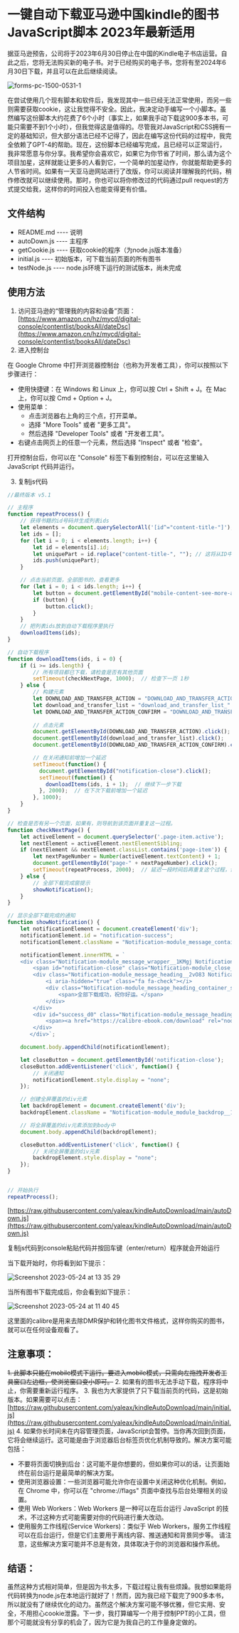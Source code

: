 # 一键自动下载亚马逊中国kindle的图书JavaScript脚本 2023年最新适用

据亚马逊预告，公司将于2023年6月30日停止在中国的Kindle电子书店运营。自此之后，您将无法购买新的电子书。对于已经购买的电子书，您将有至2024年6月30日下载，并且可以在此后继续阅读。

![forms-pc-1500-0531-1](https://github.com/yaleax/kindleAutoDownload/assets/5234415/d6f30003-f93f-4e6d-9fc0-8dd617700d2d)

在尝试使用几个现有脚本和软件后，我发现其中一些已经无法正常使用，而另一些则需要获取cookie，这让我觉得不安全。因此，我决定动手编写一个小脚本。虽然编写这份脚本大约花费了6个小时（事实上，如果我手动下载这900多本书，可能只需要不到1个小时），但我觉得这是值得的。尽管我对JavaScript和CSS拥有一定的基础知识，但大部分语法已经不记得了，因此在编写这份代码的过程中，我完全依赖了GPT-4的帮助。现在，这份脚本已经编写完成，且已经可以正常运行，我非常愿意与你分享。我希望你会喜欢它，如果它为你节省了时间，那么请为这个项目加星，这样就能让更多的人看到它，一个简单的加星动作，你就能帮助更多的人节省时间。如果有一天亚马逊网站进行了改版，你可以阅读并理解我的代码，稍作修改就可以继续使用。那时，你也可以将你修改过的代码通过pull request的方式提交给我，这样你的时间投入也能变得更有价值。


## 文件结构

- README.md ---- 说明
- autoDown.js ---- 主程序
- getCookie.js ---- 获取cookie的程序（为node.js版本准备）
- initial.js ---- 初始版本，可下载当前页面的所有图书
- testNode.js ---- node.js环境下运行的测试版本，尚未完成

## 使用方法

1. 访问亚马逊的“管理我的内容和设备”页面：[https://www.amazon.cn/hz/mycd/digital-console/contentlist/booksAll/dateDsc](https://www.amazon.cn/hz/mycd/digital-console/contentlist/booksAll/dateDsc)
2. 进入控制台

在 Google Chrome 中打开浏览器控制台（也称为开发者工具），你可以按照以下步骤进行：

- 使用快捷键：在 Windows 和 Linux 上，你可以按 Ctrl + Shift + J。在 Mac 上，你可以按 Cmd + Option + J。
- 使用菜单：
  - 点击浏览器右上角的三个点，打开菜单。
  - 选择 "More Tools" 或者 "更多工具"。
  - 然后选择 "Developer Tools" 或者 "开发者工具"。
- 右键点击网页上的任意一个元素，然后选择 "Inspect" 或者 "检查"。

打开控制台后，你可以在 "Console" 标签下看到控制台，可以在这里输入 JavaScript 代码并运行。

3. 复制js代码

```jsx
//最终版本 v5.1

// 主程序
function repeatProcess() {
    // 获得书籍的id号码并生成列表ids
    let elements = document.querySelectorAll('[id^="content-title-"]');
    let ids = [];
    for (let i = 0; i < elements.length; i++) {
        let id = elements[i].id;
        let uniquePart = id.replace("content-title-", ""); // 这将从ID中删除 "content-title-"。
        ids.push(uniquePart);
    }

    // 点击当前页面，全部图书的，查看更多
    for (let i = 0; i < ids.length; i++) {
        let button = document.getElementById("mobile-content-see-more-actions");
        if (button) {
            button.click();
        }
    }
    // 把列表ids放到自动下载程序里执行
    downloadItems(ids);
}

// 自动下载程序
function downloadItems(ids, i = 0) {
    if (i >= ids.length) {
        // 所有项目都已下载，请检查是否有其他页面
        setTimeout(checkNextPage, 1000);  // 检查下一页 1秒
    } else {
        // 构建元素
        let DOWNLOAD_AND_TRANSFER_ACTION = "DOWNLOAD_AND_TRANSFER_ACTION_" + ids[i];
        let download_and_transfer_list = "download_and_transfer_list_" + ids[i] + "_0";
        let DOWNLOAD_AND_TRANSFER_ACTION_CONFIRM = "DOWNLOAD_AND_TRANSFER_ACTION_" + ids[i] + "_CONFIRM";
        
        // 点击元素
        document.getElementById(DOWNLOAD_AND_TRANSFER_ACTION).click();
        document.getElementById(download_and_transfer_list).click();
        document.getElementById(DOWNLOAD_AND_TRANSFER_ACTION_CONFIRM).click();

        // 在关闭通知前增加一个延迟
        setTimeout(function() {
          document.getElementById("notification-close").click();
          setTimeout(function() {
            downloadItems(ids, i + 1);  // 继续下一步下载
          }, 2000);  // 在下次下载前增加一个延迟
        }, 1000);
    }
}

// 检查是否有另一个页面，如果有，则导航到该页面并重复这一过程。
function checkNextPage() {
    let activeElement = document.querySelector('.page-item.active');
    let nextElement = activeElement.nextElementSibling;
    if (nextElement && nextElement.classList.contains('page-item')) {
        let nextPageNumber = Number(activeElement.textContent) + 1;
        document.getElementById("page-" + nextPageNumber).click();
        setTimeout(repeatProcess, 2000);  // 延迟一段时间后再重复这个过程，让页面加载。
    } else {
        // 全部下载完成窗提示
        showNotification();
    }
}

// 显示全部下载完成的通知
function showNotification() {
    let notificationElement = document.createElement('div');
    notificationElement.id = "notification-success";
    notificationElement.className = "Notification-module_message_container__1I59M";

    notificationElement.innerHTML = `
    <div class="Notification-module_message_wrapper__1KMgj Notification-module_message_wrapper_success__2RUp8">
        <span id="notification-close" class="Notification-module_close__2N_IB" tabindex="0"></span>
        <div class="Notification-module_message_heading__2vO83 Notification-module_message_heading_success__1rCJl">
            <i aria-hidden="true" class="fa fa-check"></i>
            <div class="Notification-module_message_heading_container_success__zVMaH">
                <span>全部下载成功，祝你好运。</span>
            </div>
        </div>
        <div id="success_d0" class="Notification-module_message_heading_container__2R3WZ">
            <span><a href="https://calibre-ebook.com/download" rel="noopener nofollow" target="_blank">如果你想删除DRM，请去Calibre官方下载页面</a></span>
        </div>
       </div>`;

    document.body.appendChild(notificationElement);

    let closeButton = document.getElementById('notification-close');
    closeButton.addEventListener('click', function() {
        // 关闭通知
        notificationElement.style.display = "none";  
    });

    // 创建全屏覆盖的div元素
    let backdropElement = document.createElement('div');
    backdropElement.className = "Notification-module_module_backdrop__104tk";

    // 将全屏覆盖的div元素添加到body中
    document.body.appendChild(backdropElement);

    closeButton.addEventListener('click', function() {
        // 关闭全屏覆盖的div元素
        backdropElement.style.display = "none";  
    });
}


// 开始执行
repeatProcess();

```

[https://raw.githubusercontent.com/yaleax/kindleAutoDownload/main/autoDown.js](https://raw.githubusercontent.com/yaleax/kindleAutoDownload/main/autoDown.js)

复制js代码到console粘贴代码并按回车键（enter/return）程序就会开始运行

当下载开始时，你将看到如下提示：

![Screenshot 2023-05-24 at 13 35 29](https://github.com/yaleax/kindleAutoDownload/assets/5234415/6cc8cb1b-576d-4cf5-a366-797d6a866a36)

当所有图书下载完成后，你会看到如下提示：

![Screenshot 2023-05-24 at 11 40 45](https://github.com/yaleax/kindleAutoDownload/assets/5234415/cd697a74-368b-4f40-9e96-dba2a94d686d)

这里面的calibre是用来去除DMR保护和转化图书文件格式，这样你购买的图书，就可以在任何设备观看了。

## 注意事项：
   ~~1. 此脚本只能在mobile模式下运行。要进入mobile模式，只需向左拖拽开发者工具窗口左边框，使浏览窗口变小即可。~~
2. 如果有的图书无法手动下载，程序将中止，你需要重新运行程序。
3. 我也为大家提供了只下载当前页的代码，这是初始版本。如果需要可以点击：[https://raw.githubusercontent.com/yaleax/kindleAutoDownload/main/initial.js](https://raw.githubusercontent.com/yaleax/kindleAutoDownload/main/initial.js)
4. 如果你长时间未在内容管理页面，JavaScript会暂停。当你再次回到页面，它将会继续运行。这可能是由于浏览器后台标签页优化机制导致的。解决方案可能包括：
- 不要将页面切换到后台：这可能不是你想要的，但如果你可以的话，让页面始终在前台运行是最简单的解决方案。
- 使用浏览器设置：一些浏览器可能允许你在设置中关闭这种优化机制。例如，在 Chrome 中，你可以在 "chrome://flags" 页面中查找与后台处理相关的设置。
- 使用 Web Workers：Web Workers 是一种可以在后台运行 JavaScript 的技术，不过这种方式可能需要对你的代码进行重大改动。
- 使用服务工作线程(Service Workers)：类似于 Web Workers，服务工作线程可以在后台运行，但是它们主要用于离线内容、推送通知和背景同步等。
请注意，这些解决方案可能并不总是有效，具体取决于你的浏览器和操作系统。

## 结语：

虽然这种方式相对简单，但是因为书太多，下载过程让我有些烦躁。我想如果能将代码转换为node.js在本地运行就好了！然而，因为我已经下载完了900多本书，所以就没有了继续优化的动力。虽然这个解决方案可能不够优雅，但它实用、安全，不用担心cookie泄露。下一步，我打算编写一个用于控制PPT的小工具，但那个可能就没有分享的机会了，因为它是为我自己的工作量身定做的。

